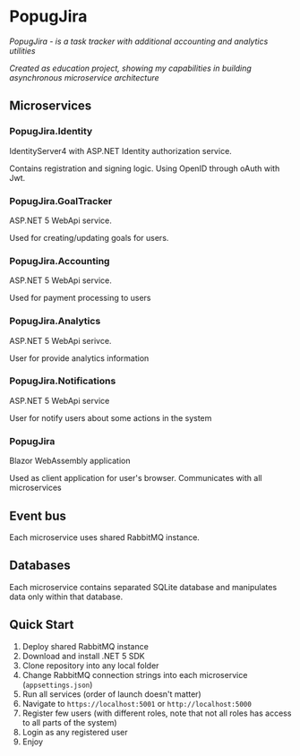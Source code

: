 # PopugJira

_PopugJira - is a task tracker with additional accounting and analytics utilities_

_Created as education project, showing my capabilities in building asynchronous microservice architecture_

## Microservices
### PopugJira.Identity
IdentityServer4 with ASP.NET Identity authorization service.

Contains registration and signing logic. Using OpenID through oAuth with Jwt.

### PopugJira.GoalTracker
ASP.NET 5 WebApi service.

Used for creating/updating goals for users.

### PopugJira.Accounting
ASP.NET 5 WebApi service.

Used for payment processing to users

### PopugJira.Analytics
ASP.NET 5 WebApi serivce.

User for provide analytics information

### PopugJira.Notifications
ASP.NET 5 WebApi service

User for notify users about some actions in the system

### PopugJira
Blazor WebAssembly application

Used as client application for user's browser. Communicates with all microservices

## Event bus
Each microservice uses shared RabbitMQ instance.

## Databases
Each microservice contains separated SQLite database and manipulates data only within that database.

## Quick Start
1. Deploy shared RabbitMQ instance
1. Download and install .NET 5 SDK
1. Clone repository into any local folder
1. Change RabbitMQ connection strings into each microservice (`appsettings.json`)
1. Run all services (order of launch doesn't matter)
1. Navigate to `https://localhost:5001` or `http://localhost:5000`
1. Register few users (with different roles, note that not all roles has access to all parts of the system)
1. Login as any registered user
1. Enjoy